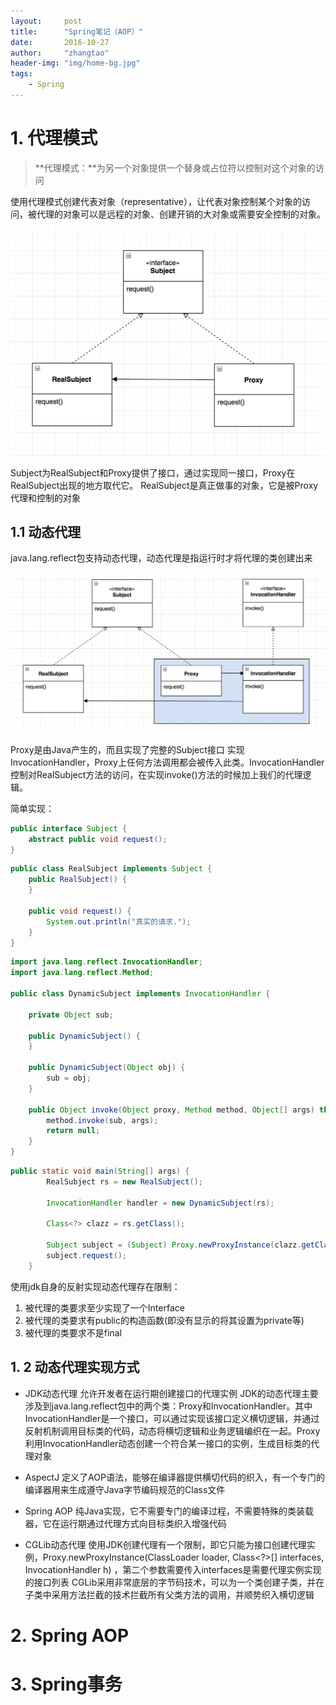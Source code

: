 ```yaml
---
layout:     post
title:      "Spring笔记（AOP）"
date:       2016-10-27
author:     "zhangtao"
header-img: "img/home-bg.jpg"
tags:
    - Spring
---
```



# 1. 代理模式

>**代理模式：**为另一个对象提供一个替身或占位符以控制对这个对象的访问

使用代理模式创建代表对象（representative），让代表对象控制某个对象的访问，被代理的对象可以是远程的对象、创建开销的大对象或需要安全控制的对象。

![](/img/in-post/proxy.png)

Subject为RealSubject和Proxy提供了接口，通过实现同一接口，Proxy在RealSubject出现的地方取代它。
RealSubject是真正做事的对象，它是被Proxy代理和控制的对象

## 1.1 动态代理

java.lang.reflect包支持动态代理，动态代理是指运行时才将代理的类创建出来

![](/img/in-post/invoke.png)

Proxy是由Java产生的，而且实现了完整的Subject接口
实现InvocationHandler，Proxy上任何方法调用都会被传入此类。InvocationHandler控制对RealSubject方法的访问，在实现invoke()方法的时候加上我们的代理逻辑。

简单实现：

```java
public interface Subject {
	abstract public void request();
}
```

```java
public class RealSubject implements Subject {
	public RealSubject() {
	}

	public void request() {
		System.out.println("真实的请求.");
	}
}
```

```java
import java.lang.reflect.InvocationHandler;
import java.lang.reflect.Method;

public class DynamicSubject implements InvocationHandler {

	private Object sub;

	public DynamicSubject() {
	}

	public DynamicSubject(Object obj) {
		sub = obj;
	}

	public Object invoke(Object proxy, Method method, Object[] args) throws Throwable {
		method.invoke(sub, args);
		return null;
	}
}
```

```java
public static void main(String[] args) {
		RealSubject rs = new RealSubject();

		InvocationHandler handler = new DynamicSubject(rs);

		Class<?> clazz = rs.getClass();

		Subject subject = (Subject) Proxy.newProxyInstance(clazz.getClassLoader(), clazz.getInterfaces(), handler);
		subject.request();
	}
```

使用jdk自身的反射实现动态代理存在限制：
1. 被代理的类要求至少实现了一个Interface
2. 被代理的类要求有public的构造函数(即没有显示的将其设置为private等)
3. 被代理的类要求不是final

## 1. 2 动态代理实现方式

- JDK动态代理
允许开发者在运行期创建接口的代理实例
JDK的动态代理主要涉及到java.lang.reflect包中的两个类：Proxy和InvocationHandler。其中InvocationHandler是一个接口，可以通过实现该接口定义横切逻辑，并通过反射机制调用目标类的代码，动态将横切逻辑和业务逻辑编织在一起。Proxy利用InvocationHandler动态创建一个符合某一接口的实例，生成目标类的代理对象

- AspectJ
定义了AOP语法，能够在编译器提供横切代码的织入，有一个专门的编译器用来生成遵守Java字节编码规范的Class文件

- Spring AOP
纯Java实现，它不需要专门的编译过程，不需要特殊的类装载器，它在运行期通过代理方式向目标类织入增强代码

- CGLib动态代理
使用JDK创建代理有一个限制，即它只能为接口创建代理实例，Proxy.newProxyInstance(ClassLoader loader, Class<?>[] interfaces, InvocationHandler h) ，第二个参数需要传入interfaces是需要代理实例实现的接口列表
CGLib采用非常底层的字节码技术，可以为一个类创建子类，并在子类中采用方法拦截的技术拦截所有父类方法的调用，并顺势织入横切逻辑

# 2. Spring AOP
# 3. Spring事务
